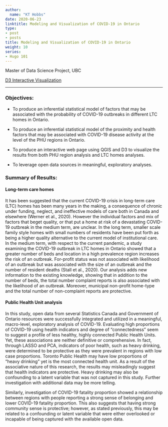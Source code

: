 ```yaml
---
author:
  name: "KT Hobbs"
date: 2020-06-23
linktitle: Modeling and Visualization of COVID-19 in Ontario
type:
- post
- posts
title: Modeling and Visualization of COVID-19 in Ontario 
weight: 10
series:
- Hugo 101
---
```


Master of Data Science Project, UBC

[D3 Interactive Visualization](https://ubco-mds-2019-labs.github.io/data-599-capstone-statistics-canada/kt/)

---

### Objectives: 

* To produce an inferential statistical model of factors that may be associated with the probability of COVID-19 outbreaks in different LTC homes in Ontario.

* To produce an inferential statistical model of the proximity and health factors that may be  associated with COVID-19 disease activity at the level of the PHU regions in Ontario.

* To produce an interactive web page using QGIS and D3 to visualize the results from both PHU region analysis and LTC homes analyses.

* To leverage open data sources in meaningful, exploratory analyses.
 
### Summary of Results:
 
 
#### Long-term care homes
 
It has been suggested that the current COVID-19 crisis in long-term care (LTC) homes has been many years in the making, a consequence of chronic under funding, neglect, and ineffective models of care both in Canada and elsewhere (Werner et al., 2020). However the individual factors and mix of factors that beget quality, or that put a home at risk of a devastating COVID-19 outbreak in the medium term, are unclear. In the long term, smaller scale family style homes with small numbers of residents have been put forth as being a higher quality alternative to the current model of institutional care. In the medium term, with respect to the current pandemic, a study examining the COVID-19 outbreak in LTC homes in Ontario showed that a greater number of beds and location in a high prevalence region increases the risk of an outbreak. For-profit status was not associated with likelihood of an outbreak but was associated with the size of an outbreak and the number of resident deaths (Stall et al., 2020). Our analysis adds new information to the existing knowledge, showing that in addition to the number of beds, the total number complaint reports is also associated with the likelihood of an outbreak. Moreover, municipal non-profit home-type and the total number of non-complaint reports are protective.


#### Public Health Unit analysis

In this study, open data from several Statistics Canada and Government of Ontario resources were successfully integrated and utilized in a meaningful, macro-level, exploratory analysis of COVID-19. Evaluating high proportions of COVID-19 using health indicators and degree of “connectedness” seem to suggest a profile of less healthy, highly connected Public Health Units. Yet, these associations are neither definitive or comprehensive. In fact, through LASSO and PCA, indicators of poor health, such as heavy drinking, were determined to be protective as they were prevalent in regions with low case proportions. Toronto Public Health may have low proportions of “heavy drinking” yet is the most connected health unit. As a result of the associative nature of this research, the results may misleadingly suggest that health indicators are protective. Heavy drinking may also be confounding to a latent variable that was not captured in this study. Further investigation with additional data may be more telling.

Similarly, investigation of COVID-19 fatality proportion showed a relationship between regions with people reporting a strong sense of belonging and lower COVID-19 fatality proportion. This also suggests that having strong community sense is protective; however, as stated previously, this may be related to a confounding or latent variable that were either overlooked or incapable of being captured with the available open data. 




